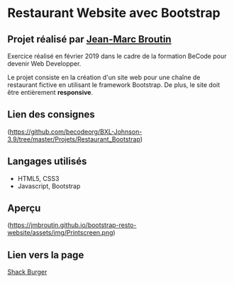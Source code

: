 # Restaurant Website avec Bootstrap

## Projet réalisé par [Jean-Marc Broutin](https://github.com/jmbroutin)

Exercice réalisé en février 2019 dans le cadre de la formation BeCode pour devenir Web Developper.

Le projet consiste en la création d'un site web pour une chaîne de restaurant fictive en utilisant le framework Bootstrap. De plus, le site doit être entièrement **responsive**. 

## Lien des consignes
(https://github.com/becodeorg/BXL-Johnson-3.9/tree/master/Projets/Restaurant_Bootstrap)

## Langages utilisés

* HTML5, CSS3
* Javascript, Bootstrap

## Aperçu

(https://jmbroutin.github.io/bootstrap-resto-website/assets/img/Printscreen.png)

## Lien vers la page 

[Shack Burger](https://jmbroutin.github.io/bootstrap-resto-website/)
